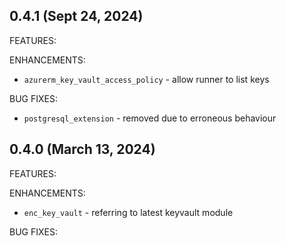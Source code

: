 ## 0.4.1 (Sept 24, 2024)

FEATURES:

ENHANCEMENTS:
* `azurerm_key_vault_access_policy` - allow runner to list keys

BUG FIXES:
* `postgresql_extension` - removed due to erroneous behaviour 

## 0.4.0 (March 13, 2024)

FEATURES:

ENHANCEMENTS:
* `enc_key_vault` - referring to latest keyvault module

BUG FIXES:

